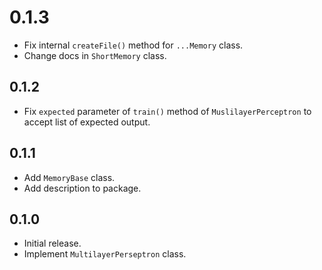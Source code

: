 # 0.1.3

- Fix internal `createFile()` method for `...Memory` class.
- Change docs in `ShortMemory` class.

## 0.1.2

- Fix `expected` parameter of `train()` method of `MuslilayerPerceptron` to accept list of expected output.

## 0.1.1

- Add `MemoryBase` class.
- Add description to package.

## 0.1.0

- Initial release.
- Implement `MultilayerPerseptron` class.